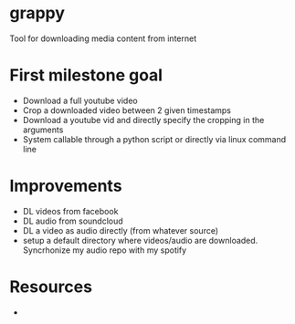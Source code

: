 # grappy

Tool for downloading media content from internet

# First milestone goal

* Download a full youtube video
* Crop a downloaded video between 2 given timestamps
* Download a youtube vid and directly specify the cropping in the arguments
* System callable through a python script or directly via linux command line

# Improvements

* DL videos from facebook
* DL audio from soundcloud
* DL a video as audio directly (from whatever source)
* setup a default directory where videos/audio are downloaded. Syncrhonize my audio repo with my spotify

# Resources
* 
